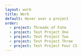 ```yaml
---
layout: work
title: Work
default: Hover over a project
order:
  - project: Threads of Fate
  - project: Test Project One
  - project: Test Project Two
  - project: Test Project Three
  - project: Test Project Four CS
---
```

